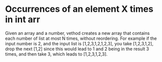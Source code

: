 # Occurrences of an element X times in int arr

Given an array and a number, vethod creates a new array that contains each number 
of list at most N times, without reordering.
For example if the input number is 2, and the input list is [1,2,3,1,2,1,2,3], 
you take [1,2,3,1,2], drop the next [1,2] since this would lead to 1 and 2 being 
in the result 3 times, and then take 3, which leads to [1,2,3,1,2,3].
